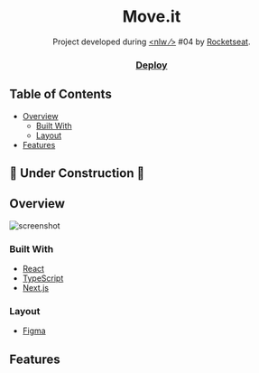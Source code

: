 <h1 align="center">Move.it</h1>

<div align="center">
   Project developed during <a href="https://nextlevelweek.com/" > &lt;nlw &frasl;&gt;</a> #04 by <a href="https://rocketseat.com.br" target="_blank">Rocketseat</a>.
</div>

<div align="center">
  <h3>
    <a href="">
      Deploy
    </a>
  </h3>
</div>

<!-- TABLE OF CONTENTS -->

## Table of Contents
- [Overview](#overview)
  - [Built With](#built-with)
  - [Layout](#layout)
- [Features](#features)

## :construction: Under Construction  :construction:

<!-- OVERVIEW -->

## Overview
![screenshot](https://user-images.githubusercontent.com/16707738/92399059-5716eb00-f132-11ea-8b14-bcacdc8ec97b.png)

### Built With
- [React](https://reactjs.org/)
- [TypeScript](https://www.typescriptlang.org/)
- [Next.js](https://nextjs.org/)

### Layout
- [Figma](https://www.figma.com/file/ZGk488t2x15o7Yv55mZ11F/Move.it-1.0-(Copy)?node-id=160%3A2761)

## Features